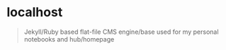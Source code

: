 # localhost
> Jekyll/Ruby based flat-file CMS engine/base used for my personal notebooks and hub/homepage
